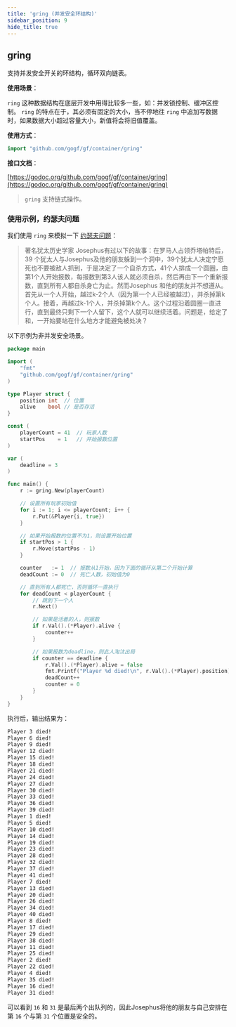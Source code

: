 ```yaml
---
title: 'gring (并发安全环结构)'
sidebar_position: 9
hide_title: true
---
```


## gring

支持并发安全开关的环结构，循环双向链表。

**使用场景**：

`ring` 这种数据结构在底层开发中用得比较多一些，如：并发锁控制、缓冲区控制。 `ring` 的特点在于，其必须有固定的大小，当不停地往 `ring` 中追加写数据时，如果数据大小超过容量大小，新值将会将旧值覆盖。

**使用方式**：

```  go
import "github.com/gogf/gf/container/gring"

```

**接口文档**：

[https://godoc.org/github.com/gogf/gf/container/gring](https://godoc.org/github.com/gogf/gf/container/gring)

> `gring` 支持链式操作。

### 使用示例，约瑟夫问题

我们使用 `ring` 来模拟一下 [约瑟夫问题](https://baike.baidu.com/item/%E7%BA%A6%E7%91%9F%E5%A4%AB%E9%97%AE%E9%A2%98/3857719)：

> 著名犹太历史学家 Josephus有过以下的故事：在罗马人占领乔塔帕特后，39 个犹太人与Josephus及他的朋友躲到一个洞中，39个犹太人决定宁愿死也不要被敌人抓到，于是决定了一个自杀方式，41个人排成一个圆圈，由第1个人开始报数，每报数到第3人该人就必须自杀，然后再由下一个重新报数，直到所有人都自杀身亡为止。然而Josephus 和他的朋友并不想遵从。首先从一个人开始，越过k-2个人（因为第一个人已经被越过），并杀掉第k个人。接着，再越过k-1个人，并杀掉第k个人。这个过程沿着圆圈一直进行，直到最终只剩下一个人留下，这个人就可以继续活着。问题是，给定了和，一开始要站在什么地方才能避免被处决？

以下示例为非并发安全场景。

```  go
package main

import (
    "fmt"
    "github.com/gogf/gf/container/gring"
)

type Player struct {
    position int  // 位置
    alive    bool // 是否存活
}

const (
    playerCount = 41  // 玩家人数
    startPos    = 1   // 开始报数位置
)

var (
    deadline = 3
)

func main() {
    r := gring.New(playerCount)

    // 设置所有玩家初始值
    for i := 1; i <= playerCount; i++ {
        r.Put(&Player{i, true})
    }

    // 如果开始报数的位置不为1，则设置开始位置
    if startPos > 1 {
        r.Move(startPos - 1)
    }

    counter   := 1  // 报数从1开始，因为下面的循环从第二个开始计算
    deadCount := 0  // 死亡人数，初始值为0

    // 直到所有人都死亡，否则循环一直执行
    for deadCount < playerCount {
        // 跳到下一个人
        r.Next()

        // 如果是活着的人，则报数
        if r.Val().(*Player).alive {
            counter++
        }

        // 如果报数为deadline，则此人淘汰出局
        if counter == deadline {
            r.Val().(*Player).alive = false
            fmt.Printf("Player %d died!\n", r.Val().(*Player).position)
            deadCount++
            counter = 0
        }
    }
}

```

执行后，输出结果为：

``` html
Player 3 died!
Player 6 died!
Player 9 died!
Player 12 died!
Player 15 died!
Player 18 died!
Player 21 died!
Player 24 died!
Player 27 died!
Player 30 died!
Player 33 died!
Player 36 died!
Player 39 died!
Player 1 died!
Player 5 died!
Player 10 died!
Player 14 died!
Player 19 died!
Player 23 died!
Player 28 died!
Player 32 died!
Player 37 died!
Player 41 died!
Player 7 died!
Player 13 died!
Player 20 died!
Player 26 died!
Player 34 died!
Player 40 died!
Player 8 died!
Player 17 died!
Player 29 died!
Player 38 died!
Player 11 died!
Player 25 died!
Player 2 died!
Player 22 died!
Player 4 died!
Player 35 died!
Player 16 died!
Player 31 died!

```

可以看到 `16` 和 `31` 是最后两个出队列的，因此Josephus将他的朋友与自己安排在第 `16` 个与第 `31` 个位置是安全的。